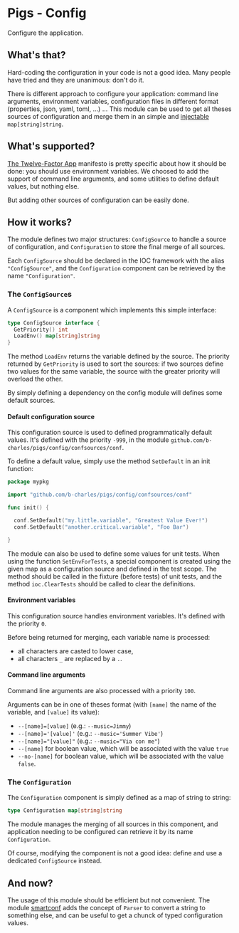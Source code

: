 # Pigs - Config

Configure the application.

## What's that?

Hard-coding the configuration in your code is not a good idea. Many people have tried and they are unanimous: don't do it.

There is different approach to configure your application: command line arguments, environment variables, configuration files in different format (properties, json, yaml, toml, ...) ... This module can be used to get all theses sources of configuration and merge them in an simple and [injectable](../ioc/README.md) `map[string]string`.

## What's supported?

[The Twelve-Factor App](https://12factor.net/config) manifesto is pretty specific about how it should be done: you should use environment variables. We choosed to add the support of command line arguments, and some utilities to define default values, but nothing else.

But adding other sources of configuration can be easily done.

## How it works?

The module defines two major structures: `ConfigSource` to handle a source of configuration, and `Configuration` to store the final merge of all sources.

Each `ConfigSource` should be declared in the IOC framework with the alias `"ConfigSource"`, and the `Configuration` component can be retrieved by the name `"Configuration"`.

### The `ConfigSource`s

A `ConfigSource` is a component which implements this simple interface:

```go
type ConfigSource interface {
  GetPriority() int
  LoadEnv() map[string]string
}
```

The method `LoadEnv` returns the variable defined by the source. The priority returned by `GetPriority` is used to sort the sources: if two sources define two values for the same variable, the source with the greater priority will overload the other.

By simply defining a dependency on the config module will defines some default sources.

#### Default configuration source

This configuration source is used to defined programmatically default values. It's defined with the priority `-999`, in the module `github.com/b-charles/pigs/config/confsources/conf`.

To define a default value, simply use the method `SetDefault` in an init function:
```go
package mypkg

import "github.com/b-charles/pigs/config/confsources/conf"

func init() {

  conf.SetDefault("my.little.variable", "Greatest Value Ever!")
  conf.SetDefault("another.critical.variable", "Foo Bar")

}
```

The module can also be used to define some values for unit tests. When using the function `SetEnvForTests`, a special component is created using the given map as a configuration source and defined in the test scope. The method should be called in the fixture (before tests) of unit tests, and the method `ioc.ClearTests` should be called to clear the definitions.

#### Environment variables

This configuration source handles environment variables. It's defined with the priority `0`.

Before being returned for merging, each variable name is processed:
 * all characters are casted to lower case,
 * all characters `_` are replaced by a `.`.

#### Command line arguments

Command line arguments are also processed with a priority `100`.

Arguments can be in one of theses format (with `[name]` the name of the variable, and `[value]` its value):
* `--[name]=[value]` (e.g.: `--music=Jimmy`)
* `--[name]='[value]'` (e.g.: `--music='Summer Vibe'`)
* `--[name]="[value]"` (e.g.: `--music="Via con me"`)
* `--[name]` for boolean value, which will be associated with the value `true`
* `--no-[name]` for boolean value, which will be associated with the value `false`.

### The `Configuration`

The `Configuration` component is simply defined as a map of string to string:
```go
type Configuration map[string]string
```

The module manages the merging of all sources in this component, and application needing to be configured can retrieve it by its name `Configuration`.

Of course, modifying the component is not a good idea: define and use a dedicated `ConfigSource` instead.

## And now?

The usage of this module should be efficient but not convenient. The module [smartconf](../smartconf/README.md) adds the concept of `Parser` to convert a string to something else, and can be useful to get a chunck of typed configuration values.

